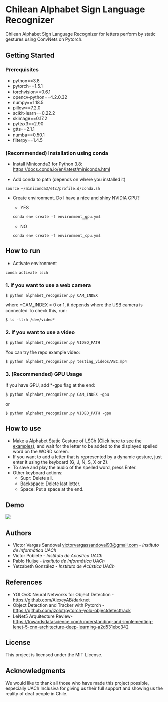 # Chilean Alphabet Sign Language Recognizer
Chilean Alphabet Sign Language Recognizer for letters perform by static gestures using ConvNets on Pytorch.

## Getting Started

### Prerequisites

  * python==3.8
  * pytorch==1.5.1
  * torchvision==0.6.1
  * opencv-python==4.2.0.32
  * numpy==1.18.5
  * pillow==7.2.0
  * scikit-learn==0.22.2
  * skimage==0.17.2
  * pyttsx3==2.90
  * gtts==2.1.1
  * numba==0.50.1
  * filterpy==1.4.5

### (Recommended) Installation using conda

* Install Miniconda3 for Python 3.8: https://docs.conda.io/en/latest/miniconda.html

* Add conda to path (depends on where you installed it)
```
source ~/miniconda3/etc/profile.d/conda.sh
```

* Create environment. Do I have a nice and shiny NVIDIA GPU?
  * YES
   ```
   conda env create -f environment_gpu.yml
   ```

  * NO
   ```
   conda env create -f environment_cpu.yml
   ```

## How to run
  
  * Activate environment
  ```
  conda activate lsch
  ```

  ### 1. If you want to use a web camera
  ```
  $ python alphabet_recognizer.py CAM_INDEX
  ```

  where *CAM_INDEX = 0 or 1, it depends where the USB camera is connected
  To check this, run:
  ```
  $ ls -ltrh /dev/video*
  ```

  ### 2. If you want to use a video
  ```
  $ python alphabet_recognizer.py VIDEO_PATH
  ```

  You can try the repo example video:
  ```
  $ python alphabet_recognizer.py testing_videos/ABC.mp4
  ```
  
  ### 3. (Recommended) GPU Usage

  If you have GPU, add *-gpu flag at the end:

  ```
  $ python alphabet_recognizer.py CAM_INDEX -gpu
  ```
  or

  ```
  $ python alphabet_recognizer.py VIDEO_PATH -gpu
  ```


## How to use
* Make a Alphabet Static Gesture of LSCh ([Click here to see the examples](https://i.imgur.com/dBhepde.png)), and wait for the letter to be added to the displayed spelled word on the WORD screen.
* If you want to add a letter that is represented by a dynamic gesture, just enter it using the keyboard (G, J, Ñ, S, X or Z).
* To save and play the audio of the spelled word, press Enter.
* Other keyboard actions:
  - Supr: Delete all.
  - Backspace: Delete last letter.
  - Space: Put a space at the end.

## Demo
![](src/demo.gif)

## Authors

* Victor Vargas Sandoval victorvargassandoval93@gmail.com - *Instituto de Informática UACh*
* Victor Poblete - *Instituto de Acústica UACh*
* Pablo Huijse - *Instituto de Informática UACh*
* Yetzabeth González - *Instituto de Acústica UACh*

## References

* YOLOv3: Neural Networks for Object Detection - https://github.com/AlexeyAB/darknet
* Object Detection and Tracker with Pytorch - https://github.com/izolot/pytorch-yolo-objectdetecttrack
* LeNet5 Arquitecture Review- https://towardsdatascience.com/understanding-and-implementing-lenet-5-cnn-architecture-deep-learning-a2d531ebc342

## License

This project is licensed under the MIT License.

## Acknowledgments

We would like to thank all those who have made this project possible, especially UACh Inclusiva for giving us their full support and showing us the reality of deaf people in Chile.